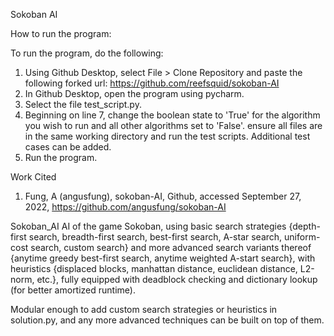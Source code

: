 Sokoban AI

How to run the program:

To run the program, do the following:
1) Using Github Desktop, select File > Clone Repository and paste the following forked url: https://github.com/reefsquid/sokoban-AI
2) In Github Desktop, open the program using pycharm.
3) Select the file test_script.py.
4) Beginning on line 7, change the boolean state to 'True' for the algorithm you wish to run and all other algorithms set to 'False'.
ensure all files are in the same working directory and run the test scripts. Additional test cases can be added.
5) Run the program.

Work Cited
1) Fung, A (angusfung), sokoban-AI, Github, accessed September 27, 2022, https://github.com/angusfung/sokoban-AI


Sokoban_AI
AI of the game Sokoban, using basic search strategies {depth-first search, breadth-first search, best-first search, A-star search, uniform-cost search, custom search} and more advanced search variants thereof {anytime greedy best-first search, anytime weighted A-start search}, with heuristics {displaced blocks, manhattan distance, euclidean distance, L2-norm, etc.}, fully equipped with deadblock checking and dictionary lookup (for better amortized runtime).

Modular enough to add custom search strategies or heuristics in solution.py, and any more advanced techniques can be built on top of them.

